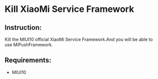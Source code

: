 # Kill XiaoMi Service Framework

## Instruction:
Kill the MIUI10 official XiaoMi Service Framework.And you will be able to use MiPushFramework.

## Requirements:
- MIUI10
